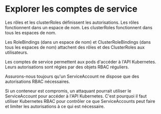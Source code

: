 # Explorer les comptes de service
Les rôles et les clusterRoles définissent les autorisations. Les rôles fonctionnent dans un espace de nom. Les clusterRoles fonctionnent dans tous les espaces de nom.<br>

Les RoleBindings (dans un espace de nom) et ClusterRoleBindings (dans tous les espaces de nom) attachent des rôles et des ClusterRoles aux utilisateurs.<br>

Les comptes de service permettent aux pods d'accéder à l'API Kubernetes. 
Leurs autorisations sont régies par des objets RBAC réguliers.<br>

Assurons-nous toujours qu'un ServiceAccount ne dispose que des autorisations RBAC nécessaires.<br>

Si un conteneur est compromis, un attaquant pourrait utiliser le ServiceAccount pour accéder à l'API Kubernetes. C'est pourquoi il faut utiliser Kubernetes RBAC pour contrôler ce que ServiceAccounts peut faire et limiter les autorisations à ce qui est nécessaire.